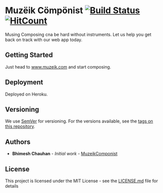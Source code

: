 
# Muzëik  Cömpönist [![Build Status](https://travis-ci.org/bhimeshchauhan/MuzeikComponist.svg?branch=master)](https://travis-ci.org/bhimeshchauhan/MuzeikComponist) [![HitCount](http://hits.dwyl.com/{username}/{project-name}.svg)](http://hits.dwyl.com/bhimeshchauhan/MuzeikComponist)
Musing Composing cna be hard without instruments. Let us help you get back on track with our web app today.

## Getting Started

Just head to www.muzeik.com and start composing.

## Deployment

Deployed on Heroku.

## Versioning

We use [SemVer](http://semver.org/) for versioning. For the versions available, see the [tags on this repository](https://github.com/your/project/tags).

## Authors

* **Bhimesh Chauhan** - *Initial work* - [MuzeikComponist](https://github.com/bhimeshchauhan/MuzeikComponist)

## License

This project is licensed under the MIT License - see the [LICENSE.md](LICENSE.md) file for details
